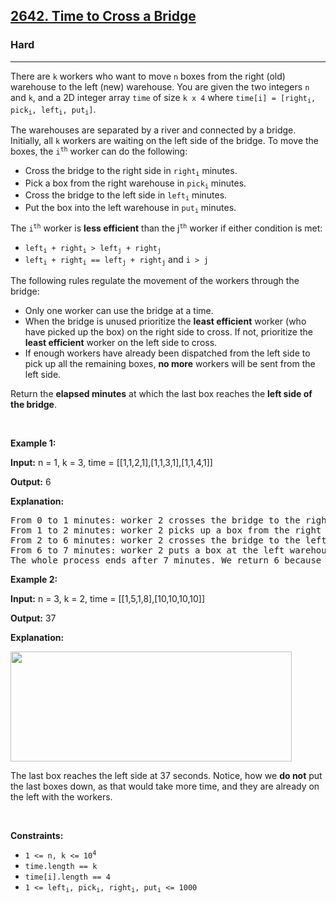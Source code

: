 <h2><a href="https://leetcode.com/problems/time-to-cross-a-bridge">2642. Time to Cross a Bridge</a></h2><h3>Hard</h3><hr><p>There are <code>k</code> workers who want to move <code>n</code> boxes from the right (old) warehouse to the left (new) warehouse. You are given the two integers <code>n</code> and <code>k</code>, and a 2D integer array <code>time</code> of size <code>k x 4</code> where <code>time[i] = [right<sub>i</sub>, pick<sub>i</sub>, left<sub>i</sub>, put<sub>i</sub>]</code>.</p>

<p>The warehouses are separated by a river and connected by a bridge. Initially, all <code>k</code> workers are waiting on the left side of the bridge. To move the boxes, the <code>i<sup>th</sup></code> worker can do the following:</p>

<ul>
	<li>Cross the bridge to the right side in <code>right<sub>i</sub></code> minutes.</li>
	<li>Pick a box from the right warehouse in <code>pick<sub>i</sub></code> minutes.</li>
	<li>Cross the bridge to the left side in <code>left<sub>i</sub></code> minutes.</li>
	<li>Put the box into the left warehouse in <code>put<sub>i</sub></code> minutes.</li>
</ul>

<p>The <code>i<sup>th</sup></code> worker is <strong>less efficient</strong> than the j<code><sup>th</sup></code> worker if either condition is met:</p>

<ul>
	<li><code>left<sub>i</sub> + right<sub>i</sub> &gt; left<sub>j</sub> + right<sub>j</sub></code></li>
	<li><code>left<sub>i</sub> + right<sub>i</sub> == left<sub>j</sub> + right<sub>j</sub></code> and <code>i &gt; j</code></li>
</ul>

<p>The following rules regulate the movement of the workers through the bridge:</p>

<ul>
	<li>Only one worker can use the bridge at a time.</li>
	<li>When the bridge is unused prioritize the <strong>least efficient</strong> worker (who have picked up the box) on the right side to cross. If not,&nbsp;prioritize the <strong>least efficient</strong> worker on the left side to cross.</li>
	<li>If enough workers have already been dispatched from the left side to pick up all the remaining boxes, <strong>no more</strong> workers will be sent from the left side.</li>
</ul>

<p>Return the <strong>elapsed minutes</strong> at which the last box reaches the <strong>left side of the bridge</strong>.</p>

<p>&nbsp;</p>
<p><strong class="example">Example 1:</strong></p>

<div class="example-block">
<p><strong>Input:</strong> <span class="example-io">n = 1, k = 3, time = [[1,1,2,1],[1,1,3,1],[1,1,4,1]]</span></p>

<p><strong>Output:</strong> <span class="example-io">6</span></p>

<p><strong>Explanation:</strong></p>

<pre>
From 0 to 1 minutes: worker 2 crosses the bridge to the right.
From 1 to 2 minutes: worker 2 picks up a box from the right warehouse.
From 2 to 6 minutes: worker 2 crosses the bridge to the left.
From 6 to 7 minutes: worker 2 puts a box at the left warehouse.
The whole process ends after 7 minutes. We return 6 because the problem asks for the instance of time at which the last worker reaches the left side of the bridge.
</pre>
</div>

<p><strong class="example">Example 2:</strong></p>

<div class="example-block">
<p><strong>Input:</strong> <span class="example-io">n = 3, k = 2, time =</span> [[1,5,1,8],[10,10,10,10]]</p>

<p><strong>Output:</strong> 37</p>

<p><strong>Explanation:</strong></p>

<pre>
<img src="https://assets.leetcode.com/uploads/2024/11/21/378539249-c6ce3c73-40e7-4670-a8b5-7ddb9abede11.png" style="width: 450px; height: 176px;" />
</pre>

<p>The last box reaches the left side at 37 seconds. Notice, how we <strong>do not</strong> put the last boxes down, as that would take more time, and they are already on the left with the workers.</p>
</div>

<p>&nbsp;</p>
<p><strong>Constraints:</strong></p>

<ul>
	<li><code>1 &lt;= n, k &lt;= 10<sup>4</sup></code></li>
	<li><code>time.length == k</code></li>
	<li><code>time[i].length == 4</code></li>
	<li><code>1 &lt;= left<sub>i</sub>, pick<sub>i</sub>, right<sub>i</sub>, put<sub>i</sub> &lt;= 1000</code></li>
</ul>
